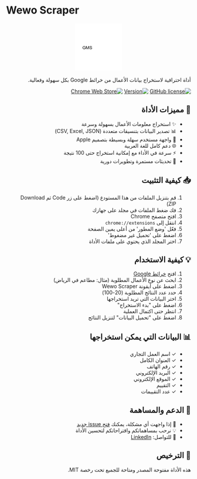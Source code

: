# Wewo Scraper

<div dir="rtl">

<div align="center">
  <img src="icons/icon.png" alt="Wewo Scraper Logo" width="128" height="128">
</div>

أداة احترافية لاستخراج بيانات الأعمال من خرائط Google بكل سهولة وفعالية.

[![GitHub license](https://img.shields.io/github/license/turkk7/Wewo-Scraper)](https://github.com/turkk7/Wewo-Scraper/blob/main/LICENSE)
[![Version](https://img.shields.io/badge/version-1.0-blue.svg)](https://github.com/turkk7/Wewo-Scraper)
[![Chrome Web Store](https://img.shields.io/badge/Platform-Chrome-green.svg)](https://github.com/turkk7/Wewo-Scraper)

## 🚀 مميزات الأداة
- ✨ استخراج معلومات الأعمال بسهولة وسرعة
- 📊 تصدير البيانات بتنسيقات متعددة (CSV, Excel, JSON)
- 🎯 واجهة مستخدم سهلة وبسيطة بتصميم Apple
- 🌐 دعم كامل للغة العربية
- ⚡️ سرعة في الأداء مع إمكانية استخراج حتى 100 نتيجة
- 🔄 تحديثات مستمرة وتطويرات دورية

## 📥 كيفية التثبيت

1. قم بتنزيل الملفات من هذا المستودع (اضغط على زر Code ثم Download ZIP)
2. فك ضغط الملفات في مجلد على جهازك
3. افتح متصفح Chrome
4. انتقل إلى `chrome://extensions`
5. فعّل 'وضع المطور' من أعلى يمين الصفحة
6. اضغط على 'تحميل غير مضغوط'
7. اختر المجلد الذي يحتوي على ملفات الأداة

## 💡 كيفية الاستخدام

1. افتح [خرائط Google](https://www.google.com/maps)
2. ابحث عن نوع الأعمال المطلوبة (مثال: مطاعم في الرياض)
3. اضغط على أيقونة Wewo Scraper
4. حدد عدد النتائج المطلوبة (20-100)
5. اختر البيانات التي تريد استخراجها
6. اضغط على "بدء الاستخراج"
7. انتظر حتى اكتمال العملية
8. اضغط على "تحميل البيانات" لتنزيل النتائج

## 📊 البيانات التي يمكن استخراجها
- ✓ اسم العمل التجاري
- ✓ العنوان الكامل
- ✓ رقم الهاتف
- ✓ البريد الإلكتروني
- ✓ الموقع الإلكتروني
- ✓ التقييم
- ✓ عدد التقييمات

## 🤝 الدعم والمساهمة

- 🐛 إذا واجهت أي مشكلة، يمكنك [فتح issue جديد](https://github.com/turkk7/Wewo-Scraper/issues)
- 💡 نرحب بمساهماتكم واقتراحاتكم لتحسين الأداة
- 📧 للتواصل: [LinkedIn](https://www.linkedin.com/in/turki-aljohni-a61809348/)

## 📄 الترخيص

هذه الأداة مفتوحة المصدر ومتاحة للجميع تحت رخصة MIT.


</div> 
